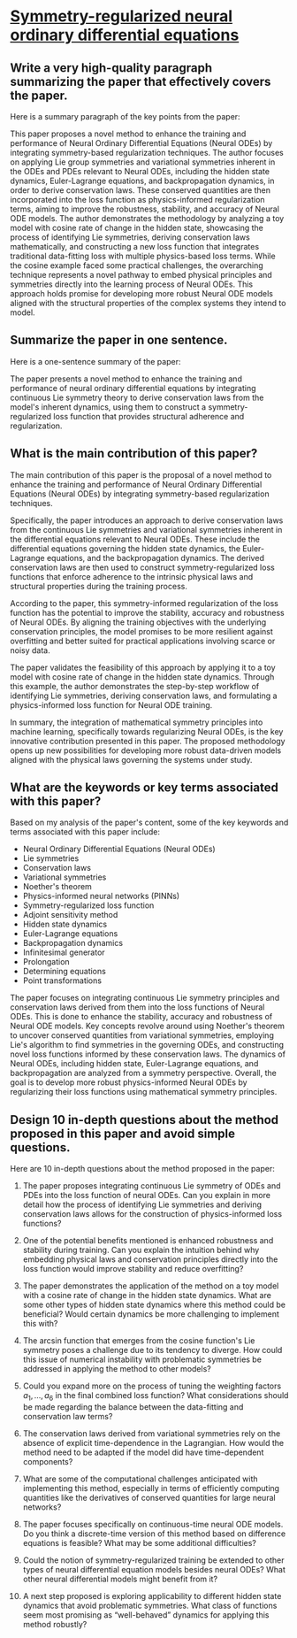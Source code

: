 # [Symmetry-regularized neural ordinary differential equations](https://arxiv.org/abs/2311.16628)

## Write a very high-quality paragraph summarizing the paper that effectively covers the paper.

 Here is a summary paragraph of the key points from the paper:

This paper proposes a novel method to enhance the training and performance of Neural Ordinary Differential Equations (Neural ODEs) by integrating symmetry-based regularization techniques. The author focuses on applying Lie group symmetries and variational symmetries inherent in the ODEs and PDEs relevant to Neural ODEs, including the hidden state dynamics, Euler-Lagrange equations, and backpropagation dynamics, in order to derive conservation laws. These conserved quantities are then incorporated into the loss function as physics-informed regularization terms, aiming to improve the robustness, stability, and accuracy of Neural ODE models. The author demonstrates the methodology by analyzing a toy model with cosine rate of change in the hidden state, showcasing the process of identifying Lie symmetries, deriving conservation laws mathematically, and constructing a new loss function that integrates traditional data-fitting loss with multiple physics-based loss terms. While the cosine example faced some practical challenges, the overarching technique represents a novel pathway to embed physical principles and symmetries directly into the learning process of Neural ODEs. This approach holds promise for developing more robust Neural ODE models aligned with the structural properties of the complex systems they intend to model.


## Summarize the paper in one sentence.

 Here is a one-sentence summary of the paper:

The paper presents a novel method to enhance the training and performance of neural ordinary differential equations by integrating continuous Lie symmetry theory to derive conservation laws from the model's inherent dynamics, using them to construct a symmetry-regularized loss function that provides structural adherence and regularization.


## What is the main contribution of this paper?

 The main contribution of this paper is the proposal of a novel method to enhance the training and performance of Neural Ordinary Differential Equations (Neural ODEs) by integrating symmetry-based regularization techniques. 

Specifically, the paper introduces an approach to derive conservation laws from the continuous Lie symmetries and variational symmetries inherent in the differential equations relevant to Neural ODEs. These include the differential equations governing the hidden state dynamics, the Euler-Lagrange equations, and the backpropagation dynamics. The derived conservation laws are then used to construct symmetry-regularized loss functions that enforce adherence to the intrinsic physical laws and structural properties during the training process.

According to the paper, this symmetry-informed regularization of the loss function has the potential to improve the stability, accuracy and robustness of Neural ODEs. By aligning the training objectives with the underlying conservation principles, the model promises to be more resilient against overfitting and better suited for practical applications involving scarce or noisy data.

The paper validates the feasibility of this approach by applying it to a toy model with cosine rate of change in the hidden state dynamics. Through this example, the author demonstrates the step-by-step workflow of identifying Lie symmetries, deriving conservation laws, and formulating a physics-informed loss function for Neural ODE training.

In summary, the integration of mathematical symmetry principles into machine learning, specifically towards regularizing Neural ODEs, is the key innovative contribution presented in this paper. The proposed methodology opens up new possibilities for developing more robust data-driven models aligned with the physical laws governing the systems under study.


## What are the keywords or key terms associated with this paper?

 Based on my analysis of the paper's content, some of the key keywords and terms associated with this paper include:

- Neural Ordinary Differential Equations (Neural ODEs)
- Lie symmetries
- Conservation laws 
- Variational symmetries
- Noether's theorem
- Physics-informed neural networks (PINNs)
- Symmetry-regularized loss function
- Adjoint sensitivity method
- Hidden state dynamics
- Euler-Lagrange equations
- Backpropagation dynamics
- Infinitesimal generator
- Prolongation
- Determining equations
- Point transformations 

The paper focuses on integrating continuous Lie symmetry principles and conservation laws derived from them into the loss functions of Neural ODEs. This is done to enhance the stability, accuracy and robustness of Neural ODE models. Key concepts revolve around using Noether's theorem to uncover conserved quantities from variational symmetries, employing Lie's algorithm to find symmetries in the governing ODEs, and constructing novel loss functions informed by these conservation laws. The dynamics of Neural ODEs, including hidden state, Euler-Lagrange equations, and backpropagation are analyzed from a symmetry perspective. Overall, the goal is to develop more robust physics-informed Neural ODEs by regularizing their loss functions using mathematical symmetry principles.


## Design 10 in-depth questions about the method proposed in this paper and avoid simple questions.

 Here are 10 in-depth questions about the method proposed in the paper:

1. The paper proposes integrating continuous Lie symmetry of ODEs and PDEs into the loss function of neural ODEs. Can you explain in more detail how the process of identifying Lie symmetries and deriving conservation laws allows for the construction of physics-informed loss functions?

2. One of the potential benefits mentioned is enhanced robustness and stability during training. Can you explain the intuition behind why embedding physical laws and conservation principles directly into the loss function would improve stability and reduce overfitting?  

3. The paper demonstrates the application of the method on a toy model with a cosine rate of change in the hidden state dynamics. What are some other types of hidden state dynamics where this method could be beneficial? Would certain dynamics be more challenging to implement this with?

4. The arcsin function that emerges from the cosine function's Lie symmetry poses a challenge due to its tendency to diverge. How could this issue of numerical instability with problematic symmetries be addressed in applying the method to other models?

5. Could you expand more on the process of tuning the weighting factors $a_1, \dots, a_6$ in the final combined loss function? What considerations should be made regarding the balance between the data-fitting and conservation law terms?

6. The conservation laws derived from variational symmetries rely on the absence of explicit time-dependence in the Lagrangian. How would the method need to be adapted if the model did have time-dependent components? 

7. What are some of the computational challenges anticipated with implementing this method, especially in terms of efficiently computing quantities like the derivatives of conserved quantities for large neural networks?

8. The paper focuses specifically on continuous-time neural ODE models. Do you think a discrete-time version of this method based on difference equations is feasible? What may be some additional difficulties?

9. Could the notion of symmetry-regularized training be extended to other types of neural differential equation models besides neural ODEs? What other neural differential models might benefit from it?

10. A next step proposed is exploring applicability to different hidden state dynamics that avoid problematic symmetries. What class of functions seem most promising as “well-behaved” dynamics for applying this method robustly?
